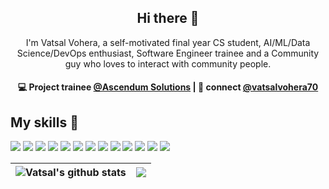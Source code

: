 <h2 align="center"> Hi there 👋 </h2>
<p align="center"> I'm Vatsal Vohera, a self-motivated final year CS student, AI/ML/Data Science/DevOps enthusiast, Software Engineer trainee and a Community guy who loves to interact with community people.</p>
<h4 align="center">
💻 Project trainee <a href="https://www.ascendum.com/">@Ascendum Solutions</a> | 💬 connect <a href="https://twitter.com/vatsalvohera70?t=MavVncrJ_P9NGi9ktEKMog&s=08">@vatsalvohera70</a>
</h4>


## My skills 🚀

![](https://img.shields.io/badge/HTML5-E34F26?style=for-the-badge&logo=html5&logoColor=white)
![](https://img.shields.io/badge/JavaScript-F7DF1E?style=for-the-badge&logo=javascript&logoColor=black)
![](https://img.shields.io/badge/Node.js-43853D?style=for-the-badge&logo=node.js&logoColor=white)
![](https://img.shields.io/badge/CSS3-1572B6?style=for-the-badge&logo=css3&logoColor=white)
![](https://img.shields.io/badge/Sass-CC6699?style=for-the-badge&logo=sass&logoColor=white)
![](https://img.shields.io/badge/Markdown-000000?style=for-the-badge&logo=markdown&logoColor=white)
![](https://img.shields.io/badge/Python-404D59?style=for-the-badge)
![](https://img.shields.io/badge/React-20232A?style=for-the-badge&logo=react&logoColor=61DAFB)
![](https://img.shields.io/badge/Bootstrap-563D7C?style=for-the-badge&logo=bootstrap&logoColor=white)
![](https://img.shields.io/badge/jQuery-0769AD?style=for-the-badge&logo=jquery&logoColor=white)
![](https://img.shields.io/badge/Netlify-00C7B7?style=for-the-badge&logo=netlify&logoColor=white)
![](https://img.shields.io/badge/MongoDB-4EA94B?style=for-the-badge&logo=mongodb&logoColor=white)
![](https://img.shields.io/badge/Google_Cloud-4285F4?style=for-the-badge&logo=google-cloud&logoColor=white)


| <img align="center" src="https://github-readme-stats.vercel.app/api?username=vatsal70&show_icons=true&include_all_commits=true&theme=buefy&hide_border=true" alt="Vatsal's github stats" /> | <img align="center" src="https://github-readme-stats.vercel.app/api/top-langs/?username=vatsal70&layout=compact&theme=buefy&hide_border=true" /> |
| ------------- | ------------- |
